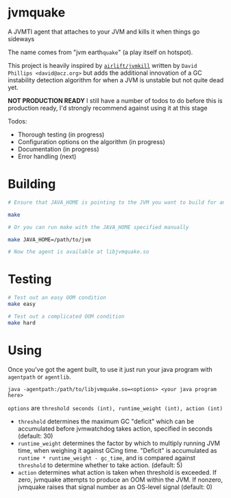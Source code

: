 # jvmquake
A JVMTI agent that attaches to your JVM and kills it when things go sideways

The name comes from "jvm earth`quake`" (a play itself on hotspot).

This project is heavily inspired by [`airlift/jvmkill`](https://github.com/airlift/jvmkill)
written by `David Phillips <david@acz.org>` but adds the additional innovation of
a GC instability detection algorithm for when a JVM is unstable but not quite
dead yet.

**NOT PRODUCTION READY**
I still have a number of todos to do before this is production ready, I'd
strongly recommend against using it at this stage

Todos:

* Thorough testing (in progress)
* Configuration options on the algorithm (in progress)
* Documentation (in progress)
* Error handling (next)

# Building
```bash
# Ensure that JAVA_HOME is pointing to the JVM you want to build for and run

make

# Or you can run make with the JAVA_HOME specified manually

make JAVA_HOME=/path/to/jvm

# Now the agent is available at libjvmquake.so
```

# Testing
```bash
# Test out an easy OOM condition
make easy

# Test out a complicated OOM condition
make hard
```

# Using
Once you've got the agent built, to use it just run your java program
with `agentpath` or `agentlib`.

```
java -agentpath:/path/to/libjvmquake.so=<options> <your java program here>
```

`options` are `threshold seconds (int), runtime_weight (int), action (int)`
 * `threshold` determines the maximum GC "deficit" which can be accumulated
   before jvmwatchdog takes action, specified in seconds (default: 30)
 * `runtime_weight` determines the factor by which to multiply running JVM time,
   when weighing it against GCing time. "Deficit" is accumulated as
   `runtime * runtime_weight - gc_time`, and is compared against `threshold` to
   determine whether to take action. (default: 5)
 * `action` determines what action is taken when threshold is exceeded. If zero,
   jvmquake attempts to produce an OOM within the JVM. If nonzero, jvmquake
   raises that signal number as an OS-level signal (default: 0)
